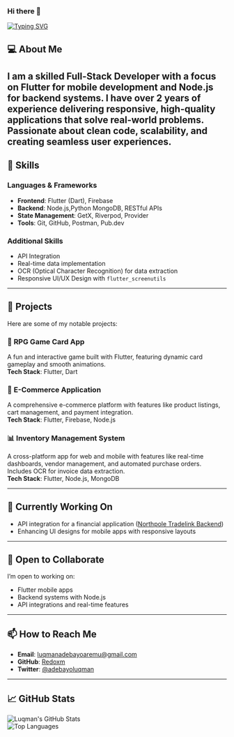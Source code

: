 ### Hi there 👋


[![Typing SVG](https://readme-typing-svg.demolab.com/?lines=Hey!+You+Are+Welcome+To+My+Profile;My+Name+Is+Bash;I+am+Passionate+About+Coding)](https://git.io/typing-svg)
## 💻 About Me  
I am a skilled Full-Stack Developer with a focus on Flutter for mobile development and Node.js for backend systems. I have over 2 years of experience delivering responsive, high-quality applications that solve real-world problems. Passionate about clean code, scalability, and creating seamless user experiences.
---

## 🔧 Skills  
### Languages & Frameworks  
- **Frontend**: Flutter (Dart), Firebase  
- **Backend**: Node.js,Python MongoDB, RESTful APIs  
- **State Management**: GetX, Riverpod, Provider  
- **Tools**: Git, GitHub, Postman, Pub.dev  

### Additional Skills  
- API Integration  
- Real-time data implementation  
- OCR (Optical Character Recognition) for data extraction  
- Responsive UI/UX Design with `flutter_screenutils`  

---

## 🚀 Projects  
Here are some of my notable projects:  

### 📱 **RPG Game Card App**  
A fun and interactive game built with Flutter, featuring dynamic card gameplay and smooth animations.  
**Tech Stack**: Flutter, Dart  

### 🛒 **E-Commerce Application**  
A comprehensive e-commerce platform with features like product listings, cart management, and payment integration.  
**Tech Stack**: Flutter, Firebase, Node.js  

### 📊 **Inventory Management System**  
A cross-platform app for web and mobile with features like real-time dashboards, vendor management, and automated purchase orders. Includes OCR for invoice data extraction.  
**Tech Stack**: Flutter, Node.js, MongoDB  

---

## 🌱 Currently Working On  
- API integration for a financial application ([Northpole Tradelink Backend](https://northpole-tradelink-backend.onrender.com/api#/))  
- Enhancing UI designs for mobile apps with responsive layouts  

---

## 🤝 Open to Collaborate  
I’m open to working on:  
- Flutter mobile apps  
- Backend systems with Node.js  
- API integrations and real-time features  

---

## 📫 How to Reach Me  
- **Email**: luqmanadebayoaremu@gmail.com  
- **GitHub**: [Redoxm](https://github.com/Redoxm)  
- **Twitter**: [@adebayoluqman](https://twitter.com/adebayoluqman)  

---

## 📈 GitHub Stats  
![Luqman's GitHub Stats](https://github-readme-stats.vercel.app/api?username=Redoxm&show_icons=true&theme=dark)  
![Top Languages](https://github-readme-stats.vercel.app/api/top-langs/?username=Redoxm&layout=compact&theme=dark)  
